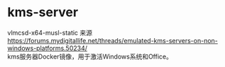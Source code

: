 # kms-server
vlmcsd-x64-musl-static 来源 https://forums.mydigitallife.net/threads/emulated-kms-servers-on-non-windows-platforms.50234/  
kms服务器Docker镜像，用于激活Windows系统和Office。
